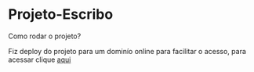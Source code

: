 # Projeto-Escribo

Como rodar o projeto?

Fiz deploy do projeto para um dominío online para facilitar o acesso, para acessar clique <a href="https://main--projetoescribo-gabrielfernandes.netlify.app">aqui </a>
